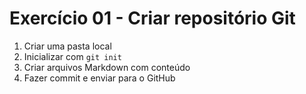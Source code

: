 # Exercício 01 - Criar repositório Git

1. Criar uma pasta local
2. Inicializar com `git init`
3. Criar arquivos Markdown com conteúdo
4. Fazer commit e enviar para o GitHub